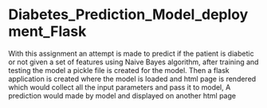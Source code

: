 # Diabetes_Prediction_Model_deployment_Flask
With this assignment an attempt is made to predict if the patient is diabetic or not given a set of features using Naive Bayes algorithm, after training and testing the model a pickle file is created for the model. Then a flask application is created where the model is loaded  and html page is rendered which would collect all the input parameters and pass it to model, A prediction would made by model and displayed on another html page 
